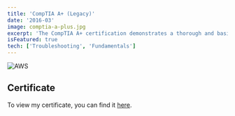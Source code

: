 ```yaml
---
title: 'CompTIA A+ (Legacy)'
date: '2016-03'
image: comptia-a-plus.jpg
excerpt: 'The CompTIA A+ certification demonstrates a thorough and basic understanding of information technology. Certificate holders have proved they can test for, identify, comprehend, and fix issues regarding hardware, software, networking, security, cloud computing, mobile devices, and configuring operating systems.'
isFeatured: true
tech: ['Troubleshooting', 'Fundamentals']
---
```


![AWS](/images/posts/comptia-a-plus.jpg)

## Certificate

To view my certificate, you can find it [here](https://www.credly.com/badges/108ac967-6907-4ed7-99d0-d19cef380b53/public_url).

